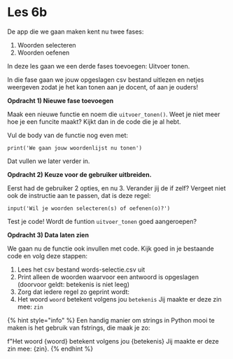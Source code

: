 # Les 6b

De app die we gaan maken kent nu twee fases:&#x20;

1. Woorden selecteren
2. Woorden oefenen

In deze les gaan we een derde fases toevoegen: Uitvoer tonen.

In die fase gaan we jouw opgeslagen csv bestand uitlezen en netjes weergeven zodat je het kan tonen aan je docent, of aan je ouders!&#x20;

**Opdracht 1) Nieuwe fase toevoegen**

Maak een nieuwe functie en noem die `uitvoer_tonen()`. Weet je niet meer hoe je een funcite maakt? Kijkt dan in de code die je al hebt.

Vul de body van de functie nog even met:

`print('We gaan jouw woordenlijst nu tonen')`

Dat vullen we later verder in.

**Opdracht 2) Keuze voor de gebruiker uitbreiden.**

Eerst had de gebruiker 2 opties, en nu 3. Verander jij de if zelf? Vergeet niet ook de instructie aan te passen, dat is deze regel:

`input('Wil je woorden selecteren(s) of oefenen(o)?')`

Test je code! Wordt de funtion `uitvoer_tonen` goed aangeroepen?

**Opdracht 3) Data laten zien**

We gaan nu de functie ook invullen met code. Kijk goed in je bestaande code en volg deze stappen:

1. Lees het csv bestand words-selectie.csv uit
2. Print alleen de woorden waarvoor een antwoord is opgeslagen (doorvoor geldt: betekenis is niet leeg)
3. Zorg dat iedere regel zo geprint wordt:
4. Het woord `woord` betekent volgens jou `betekenis` Jij maakte er deze zin mee: `zin`

{% hint style="info" %}
Een handig manier om strings in Python mooi te maken is het gebruik van fstrings, die maak je zo:

f"Het woord {woord} betekent volgens jou {betekenis} Jij maakte er deze zin mee: {zin}.
{% endhint %}





